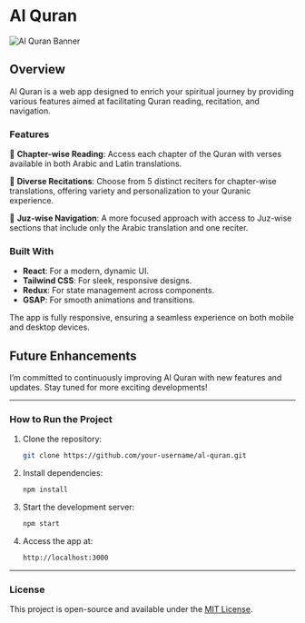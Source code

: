 # Al Quran

![Al Quran Banner](https://github.com/Arham097/Quran-App/blob/main/assets/image.JPG)

## Overview

Al Quran is a web app designed to enrich your spiritual journey by providing various features aimed at facilitating Quran reading, recitation, and navigation.

### Features

🔹 **Chapter-wise Reading**: Access each chapter of the Quran with verses available in both Arabic and Latin translations.

🔹 **Diverse Recitations**: Choose from 5 distinct reciters for chapter-wise translations, offering variety and personalization to your Quranic experience.

🔹 **Juz-wise Navigation**: A more focused approach with access to Juz-wise sections that include only the Arabic translation and one reciter.

### Built With

- **React**: For a modern, dynamic UI.
- **Tailwind CSS**: For sleek, responsive designs.
- **Redux**: For state management across components.
- **GSAP**: For smooth animations and transitions.
  
The app is fully responsive, ensuring a seamless experience on both mobile and desktop devices.

## Future Enhancements

I’m committed to continuously improving Al Quran with new features and updates. Stay tuned for more exciting developments!

---

### How to Run the Project

1. Clone the repository:
    ```bash
    git clone https://github.com/your-username/al-quran.git
    ```

2. Install dependencies:
    ```bash
    npm install
    ```

3. Start the development server:
    ```bash
    npm start
    ```

4. Access the app at:
    ```bash
    http://localhost:3000
    ```

---

### License

This project is open-source and available under the [MIT License](LICENSE).

